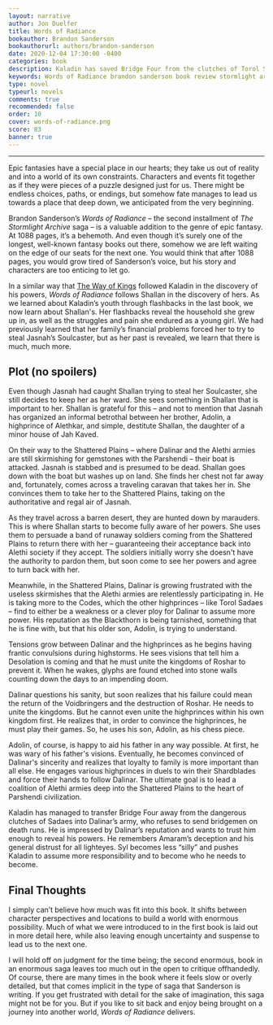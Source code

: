 ```yaml
---
layout: narrative
author: Jon Duelfer
title: Words of Radiance
bookauthor: Brandon Sanderson
bookauthorurl: authors/brandon-sanderson
date: 2020-12-04 17:30:00 -0400
categories: book
description: Kaladin has saved Bridge Four from the clutches of Torol Sadaes’s bridge runs. Dalinar begins to have visions from the Almighty warning him of an impending Desolation. Shallan must make her way to the Shattered Plains while coming to terms with her past and discovering her powers.
keywords: Words of Radiance brandon sanderson book review stormlight archive
type: novel
typeurl: novels
comments: true
recommended: false
order: 10
cover: words-of-radiance.png
score: 83
banner: true
---
```

<hr/>

Epic fantasies have a special place in our hearts; they take us out of reality and into a world of its own constraints. Characters and events fit together as if they were pieces of a puzzle designed just for us. There might be endless choices, paths, or endings, but somehow fate manages to lead us towards a place that deep down, we anticipated from the very beginning.

Brandon Sanderson’s _Words of Radiance_ – the second installment of _The Stormlight Archive_ saga – is a valuable addition to the genre of epic fantasy. At 1088 pages, it’s a behemoth. And even though it’s surely one of the longest, well-known fantasy books out there, somehow we are left waiting on the edge of our seats for the next one. You would think that after 1088 pages, you would grow tired of Sanderson’s voice, but his story and characters are too enticing to let go.

In a similar way that [The Way of Kings](/texts/2020-06-12-the-way-of-kings) followed Kaladin in the discovery of his powers, _Words of Radiance_ follows Shallan in the discovery of hers. As we learned about Kaladin’s youth through flashbacks in the last book, we now learn about Shallan's. Her flashbacks reveal the household she grew up in, as well as the struggles and pain she endured as a young girl. We had previously learned that her family’s financial problems forced her to try to steal Jasnah’s Soulcaster, but as her past is revealed, we learn that there is much, much more.

<h2><strong>Plot (no spoilers)</strong></h2>
Even though Jasnah had caught Shallan trying to steal her Soulcaster, she still decides to keep her as her ward. She sees something in Shallan that is important to her. Shallan is grateful for this – and not to mention that Jasnah has organized an informal betrothal between her brother, Adolin, a highprince of Alethkar, and simple, destitute Shallan, the daughter of a minor house of Jah Kaved.

On their way to the Shattered Plains – where Dalinar and the Alethi armies are still skirmishing for gemstones with the Parshendi – their boat is attacked. Jasnah is stabbed and is presumed to be dead. Shallan goes down with the boat but washes up on land. She finds her chest not far away and, fortunately, comes across a traveling caravan that takes her in. She convinces them to take her to the Shattered Plains, taking on the authoritative and regal air of Jasnah.

As they travel across a barren desert, they are hunted down by marauders. This is where Shallan starts to become fully aware of her powers. She uses them to persuade a band of runaway soldiers coming from the Shattered Plains to return there with her – guaranteeing their acceptance back into Alethi society if they accept. The soldiers initially worry she doesn't have the authority to pardon them, but soon come to see her powers and agree to turn back with her.

Meanwhile, in the Shattered Plains, Dalinar is growing frustrated with the useless skirmishes that the Alethi armies are relentlessly participating in. He is taking more to the Codes, which the other highprinces – like Torol Sadaes – find to either be a weakness or a clever ploy for Dalinar to assume more power. His reputation as the Blackthorn is being tarnished, something that he is fine with, but that his older son, Adolin, is trying to understand.

Tensions grow between Dalinar and the highprinces as he begins having frantic convulsions during highstorms. He sees visions that tell him a Desolation is coming and that he must unite the kingdoms of Roshar to prevent it. When he wakes, glyphs are found etched into stone walls counting down the days to an impending doom.

Dalinar questions his sanity, but soon realizes that his failure could mean the return of the Voidbringers and the destruction of Roshar. He needs to unite the kingdoms. But he cannot even unite the highprinces within his own kingdom first. He realizes that, in order to convince the highprinces, he must play their games. So, he uses his son, Adolin, as his chess piece.

Adolin, of course, is happy to aid his father in any way possible. At first, he was wary of his father's visions. Eventually, he becomes convinced of Dalinar's sincerity and realizes that loyalty to family is more important than all else. He engages various highprinces in duels to win their Shardblades and force their hands to follow Dalinar. The ultimate goal is to lead a coalition of Alethi armies deep into the Shattered Plains to the heart of Parshendi civilization.

Kaladin has managed to transfer Bridge Four away from the dangerous clutches of Sadaes into Dalinar’s army, who refuses to send bridgemen on death runs. He is impressed by Dalinar’s reputation and wants to trust him enough to reveal his powers. He remembers Amaram’s deception and his general distrust for all lighteyes. Syl becomes less “silly” and pushes Kaladin to assume more responsibility and to become who he needs to become.

<h2><strong>Final Thoughts</strong></h2>
I simply can’t believe how much was fit into this book. It shifts between character perspectives and locations to build a world with enormous possibility. Much of what we were introduced to in the first book is laid out in more detail here, while also leaving enough uncertainty and suspense to lead us to the next one.

I will hold off on judgment for the time being; the second enormous, book in an enormous saga leaves too much out in the open to critique offhandedly. Of course, there are many times in the book where it feels slow or overly detailed, but that comes implicit in the type of saga that Sanderson is writing. If you get frustrated with detail for the sake of imagination, this saga might not be for you. But if you like to sit back and enjoy being brought on a journey into another world, _Words of Radiance_ delivers.